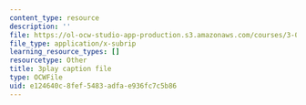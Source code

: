 ```yaml
---
content_type: resource
description: ''
file: https://ol-ocw-studio-app-production.s3.amazonaws.com/courses/3-091sc-introduction-to-solid-state-chemistry-fall-2010/e124640c8fef5483adfae936fc7c5b86_K30HeE8fEq8.vtt
file_type: application/x-subrip
learning_resource_types: []
resourcetype: Other
title: 3play caption file
type: OCWFile
uid: e124640c-8fef-5483-adfa-e936fc7c5b86
---
```

